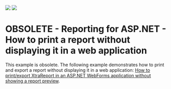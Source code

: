 <!-- default badges list -->
[![](https://img.shields.io/badge/Open_in_DevExpress_Support_Center-FF7200?style=flat-square&logo=DevExpress&logoColor=white)](https://supportcenter.devexpress.com/ticket/details/E454)
[![](https://img.shields.io/badge/📖_How_to_use_DevExpress_Examples-e9f6fc?style=flat-square)](https://docs.devexpress.com/GeneralInformation/403183)
<!-- default badges end -->

# OBSOLETE - Reporting for ASP.NET - How to print a report without displaying it in a web application

This example is obsolete. The following example demonstrates how to print and export a report without displaying it in a web application: [How to print/export XtraReport in an ASP.NET WebForms application without showing a report preview](https://github.com/DevExpress-Examples/Reporting_how-to-print-export-xtrareport-in-an-aspnet-webforms-application-without-showing-a-t227361).
